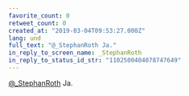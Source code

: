 ```yaml
---
favorite_count: 0
retweet_count: 0
created_at: "2019-03-04T09:53:27.000Z"
lang: und
full_text: "@_StephanRoth Ja."
in_reply_to_screen_name: _StephanRoth
in_reply_to_status_id_str: "1102500404078747649"
---
```


[@\_StephanRoth](https://twitter.com/_StephanRoth) Ja.
